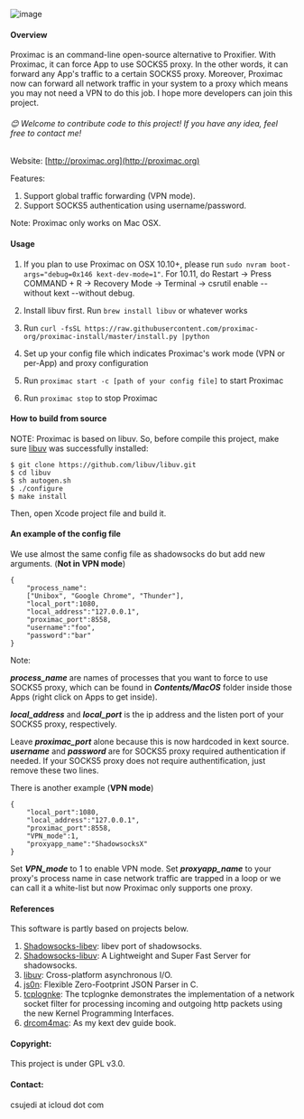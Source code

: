 ![image](https://raw.githubusercontent.com/csujedihy/proximac/master/img/proximac-logo.png)

#### Overview

Proximac is an command-line open-source alternative to Proxifier. With Proximac, it can force App to use SOCKS5 proxy. In the other words, it can forward any App's traffic to a certain SOCKS5 proxy. Moreover, Proximac now can forward all network traffic in your system to a proxy which means you may not need a VPN to do this job. I hope more developers can join this project.

###### :blush: Welcome to contribute code to this project! If you have any idea, feel free to contact me!

Website: [http://proximac.org](http://proximac.org)

Features:

1. Support global traffic forwarding (VPN mode).
2. Support SOCKS5 authentication using username/password.

Note: Proximac only works on Mac OSX.

#### Usage
1. If you plan to use Proximac on OSX 10.10+, please run ```sudo nvram boot-args="debug=0x146 kext-dev-mode=1"```.  For 10.11, do Restart -> Press COMMAND + R -> Recovery Mode -> Terminal -> csrutil enable --without kext --without debug.

1. Install libuv first. Run ```brew install libuv``` or whatever works
2. Run ```curl -fsSL https://raw.githubusercontent.com/proximac-org/proximac-install/master/install.py |python ```
3. Set up your config file which indicates Proximac's work mode (VPN or per-App) and proxy configuration
4. Run ```proximac start -c [path of your config file]``` to start Proximac
5. Run ```proximac stop``` to stop Proximac

#### How to build from source
NOTE: Proximac is based on libuv. So, before compile this project, make sure [libuv](https://github.com/libuv/libuv) was successfully installed:

	$ git clone https://github.com/libuv/libuv.git
	$ cd libuv
	$ sh autogen.sh
	$ ./configure
	$ make install

Then, open Xcode project file and build it.



#### An example of the config file
We use almost the same config file as shadowsocks do but add new arguments. (**Not in VPN mode**)

```
{
    "process_name":
    ["Unibox", "Google Chrome", "Thunder"],
    "local_port":1080,
    "local_address":"127.0.0.1",
    "proximac_port":8558,
    "username":"foo",
    "password":"bar"
}
```
Note:

***process_name*** are names of processes that you want to force to use SOCKS5 proxy, which can be found in ***Contents/MacOS*** folder inside those Apps (right click on Apps to get inside).

***local_address*** and ***local_port*** is the ip address and the listen port of your SOCKS5 proxy, respectively.

Leave ***proximac_port*** alone because this is now hardcoded in kext source. ***username*** and ***password*** are for SOCKS5 proxy required authentication if needed. If your SOCKS5 proxy does not require authentification, just remove these two lines.

There is another example (**VPN mode**)

```
{
    "local_port":1080,
    "local_address":"127.0.0.1",
    "proximac_port":8558,
    "VPN_mode":1,
    "proxyapp_name":"ShadowsocksX"
}
```
Set ***VPN_mode*** to 1 to enable VPN mode.
Set ***proxyapp_name*** to your proxy's process name in case network traffic are trapped in a loop or we can call it a white-list but now Proximac only supports one proxy.

#### References
This software is partly based on projects below.

1. [Shadowsocks-libev](https://github.com/shadowsocks/shadowsocks-libev): libev port of shadowsocks.
2. [Shadowsocks-libuv](https://github.com/dndx/shadowsocks-libuv): A Lightweight and Super Fast Server for shadowsocks.
3. [libuv](https://github.com/libuv/libuv): Cross-platform asynchronous I/O.
4. [js0n](https://github.com/quartzjer/js0n): Flexible Zero-Footprint JSON Parser in C.
5. [tcplognke](https://developer.apple.com/legacy/library/samplecode/tcplognke/Introduction/Intro.html#//apple_ref/doc/uid/DTS10003669): The tcplognke demonstrates the implementation of a network socket filter for processing incoming and outgoing http packets using the new Kernel Programming Interfaces.
6. [drcom4mac](https://code.google.com/p/drcom4mac/): As my kext dev guide book.

#### Copyright:
This project is under GPL v3.0.


#### Contact:
csujedi at icloud dot com
